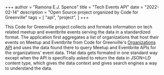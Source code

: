 +++
author = "Ramona E.J. Spence"
title = "Tech Events API"
date = "2022-02-14"
description = "Open Source project organized by Code for Greenville"
tags = [
    "api", "project",
]
+++


This Code for Greenville project collects and formats information on tech related meetup and eventbrite events serving the data in a standardized format.  <!--more-->
The application first aggregates a list of organizations that host their events on Meetup and Eventbrite from Code for Greenville's [Organizations API](https://github.com/codeforgreenville/OpenData/blob/master/ORGANIZATIONS_API.md) and uses the data found there to query Meetup and Eventbrite APIs for the organizations' event data. THat data gets formated in one standard way except when the API is specifically asked to return the data in JSON+LD content type, which gives the data context and gives search engines a way to understand the data. 


